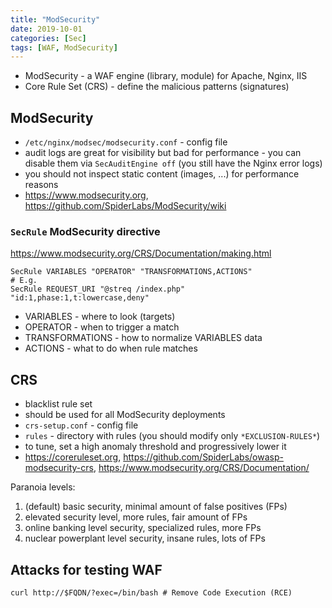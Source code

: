 ```yaml
---
title: "ModSecurity"
date: 2019-10-01
categories: [Sec]
tags: [WAF, ModSecurity]
---
```


* ModSecurity - a WAF engine (library, module) for Apache, Nginx, IIS
* Core Rule Set (CRS) - define the malicious patterns (signatures)

## ModSecurity

* `/etc/nginx/modsec/modsecurity.conf` - config file
* audit logs are great for visibility but bad for performance - you can disable them via `SecAuditEngine off` (you still have the Nginx error logs)
* you should not inspect static content (images, ...) for performance reasons
* https://www.modsecurity.org, https://github.com/SpiderLabs/ModSecurity/wiki

### `SecRule` ModSecurity directive

https://www.modsecurity.org/CRS/Documentation/making.html

```
SecRule VARIABLES "OPERATOR" "TRANSFORMATIONS,ACTIONS"
# E.g.
SecRule REQUEST_URI "@streq /index.php" "id:1,phase:1,t:lowercase,deny"
```

* VARIABLES - where to look (targets)
* OPERATOR - when to trigger a match
* TRANSFORMATIONS - how to normalize VARIABLES data
* ACTIONS - what to do when rule matches

## CRS

* blacklist rule set
* should be used for all ModSecurity deployments
* `crs-setup.conf` - config file
* `rules` - directory with rules (you should modify only `*EXCLUSION-RULES*`)
* to tune, set a high anomaly threshold and progressively lower it
* https://coreruleset.org, https://github.com/SpiderLabs/owasp-modsecurity-crs, https://www.modsecurity.org/CRS/Documentation/

Paranoia levels:

1. (default) basic security, minimal amount of false positives (FPs)
2. elevated security level, more rules, fair amount of FPs
3. online banking level security, specialized rules, more FPs
4. nuclear powerplant level security, insane rules, lots of FPs

## Attacks for testing WAF

```
curl http://$FQDN/?exec=/bin/bash # Remove Code Execution (RCE)
```
